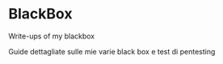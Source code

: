 # BlackBox
Write-ups of my blackbox

Guide dettagliate sulle mie varie black box e test di pentesting
